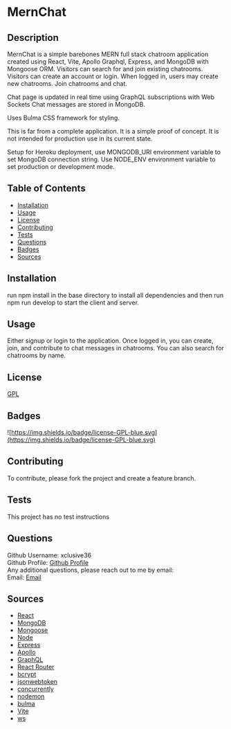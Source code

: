 # MernChat

## Description

MernChat is a simple barebones MERN full stack chatroom application created using React, Vite, Apollo Graphql, Express, and MongoDB with Mongoose ORM. Visitors can search for and join existing chatrooms. Visitors can create an account or login. When logged in, users may create new chatrooms. Join chatrooms and chat.

Chat page is updated in real time using GraphQL subscriptions with Web Sockets Chat messages are stored in MongoDB.

Uses Bulma CSS framework for styling.

This is far from a complete application. It is a simple proof of concept. It is not intended for production use in its current state.

Setup for Heroku deployment, use MONGODB_URI environment variable to set MongoDB connection string. Use NODE_ENV environment variable to set production or development mode.

## Table of Contents

- [Installation](#installation)
- [Usage](#usage)
- [License](#license)
- [Contributing](#contributing)
- [Tests](#tests)
- [Questions](#questions)
- [Badges](#badges)
- [Sources](#sources)

## Installation

run npm install in the base directory to install all dependencies and then run npm run develop to start the client and server.

## Usage

Either signup or login to the application. Once logged in, you can create, join, and contribute to chat messages in chatrooms. You can also search for chatrooms by name.

## License

[GPL](https://api.github.com/licenses/gpl-2.0)

## Badges

![https://img.shields.io/badge/license-GPL-blue.svg](https://img.shields.io/badge/license-GPL-blue.svg)

## Contributing

To contribute, please fork the project and create a feature branch.

## Tests

This project has no test instructions

## Questions

Github Username: xclusive36  
Github Profile: [Github Profile](https://github.com/xclusive36/)  
Any additional questions, please reach out to me by email:  
Email: [Email](mailto:xclusive36@gmail.com)

## Sources

- [React](https://reactjs.org/)
- [MongoDB](https://www.mongodb.com/)
- [Mongoose](https://mongoosejs.com/)
- [Node](https://nodejs.org/en/)
- [Express](https://expressjs.com/)
- [Apollo](https://www.apollographql.com/)
- [GraphQL](https://graphql.org/)
- [React Router](https://reactrouter.com/)
- [bcrypt](https://www.npmjs.com/package/bcrypt)
- [jsonwebtoken](https://www.npmjs.com/package/jsonwebtoken)
- [concurrently](https://www.npmjs.com/package/concurrently)
- [nodemon](https://www.npmjs.com/package/nodemon)
- [bulma](https://bulma.io/)
- [Vite](https://vitejs.dev/)
- [ws](https://www.npmjs.com/package/ws)